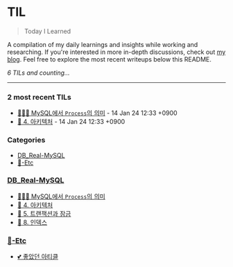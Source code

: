 # TIL
> Today I Learned

A compilation of my daily learnings and insights while working and researching.
If you're interested in more in-depth discussions, check out [my blog][1].
Feel free to explore the most recent writeups below this README.


_6 TILs and counting..._

---

### 2 most recent TILs

- [👩🏻‍💻 MySQL에서 `Process`의 의미](DB_Real-MySQL/MySQL에서-Process의-의미.md) - 14 Jan 24 12:33 +0900
- [📖 4. 아키텍처](DB_Real-MySQL/📖-Chapter-4-아키텍처.md) - 14 Jan 24 12:33 +0900

### Categories

- [DB_Real-MySQL](#db_real-mysql)
- [📌-Etc](#📌-etc)

### [DB_Real-MySQL](#db_real-mysql)
- [👩🏻‍💻 MySQL에서 `Process`의 의미](DB_Real-MySQL/MySQL에서-Process의-의미.md)
- [📖 4. 아키텍처](DB_Real-MySQL/📖-Chapter-4-아키텍처.md)
- [📖 5. 트랜잭션과 잠금](DB_Real-MySQL/📖-Chapter-5-트랜잭션과-잠금.md)
- [📖 8. 인덱스](DB_Real-MySQL/📖-Chapter-8-인덱스.md)

### [📌-Etc](#📌-etc)
- [💕 좋았던 아티클](📌-Etc/Reference-articles.md)

[1]: https://new-pow.tistory.com

